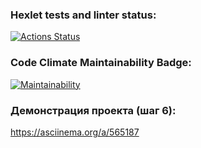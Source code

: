 ### Hexlet tests and linter status:
[![Actions Status](https://github.com/Smelodeya/java-project-61/workflows/hexlet-check/badge.svg)](https://github.com/Smelodeya/java-project-61/actions)
### Code Climate Maintainability Badge:
[![Maintainability](https://api.codeclimate.com/v1/badges/8a82a2dcb617cfd1b173/maintainability)](https://codeclimate.com/github/Smelodeya/java-project-61/maintainability)
### Демонстрация проекта (шаг 6):
https://asciinema.org/a/565187
